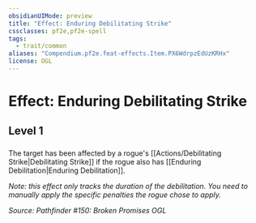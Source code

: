 ```yaml
---
obsidianUIMode: preview
title: "Effect: Enduring Debilitating Strike"
cssclasses: pf2e,pf2e-spell
tags:
  - trait/common
aliases: "Compendium.pf2e.feat-effects.Item.PX6WdrpzEdUzKRHx"
license: OGL
---
```

# Effect: Enduring Debilitating Strike
## Level 1
### 






The target has been affected by a rogue's [[Actions/Debilitating Strike|Debilitating Strike]] if the rogue also has [[Enduring Debilitation|Enduring Debilitation]].

_Note: this effect only tracks the duration of the debilitation. You need to manually apply the specific penalties the rogue chose to apply._

*Source: Pathfinder #150: Broken Promises*
*OGL*